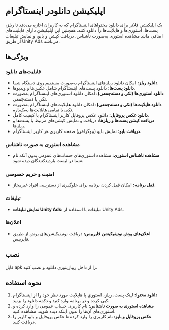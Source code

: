 # اپلیکیشن دانلودر اینستاگرام

یک اپلیکیشن فلاتر برای دانلود محتواهای اینستاگرام که به کاربران اجازه می‌دهد تا ریلز، پست‌ها، استوری‌ها و هایلایت‌ها را دانلود کنند. همچنین این اپلیکیشن دارای قابلیت‌های اضافی مانند مشاهده استوری به‌صورت ناشناس، دریافت کپشن و بایو، و نمایش تبلیغات از طریق Unity Ads می‌باشد.

## ویژگی‌ها

### قابلیت‌های دانلود
- **دانلود ریلز:** امکان دانلود ریلز‌های اینستاگرام به‌صورت مستقیم روی دستگاه شما.
- **دانلود پست‌ها:** دانلود پست‌های اینستاگرام شامل عکس‌ها و ویدیوها.
- **دانلود استوری‌ها (تکی و دسته‌جمعی):** امکان دانلود استوری‌های اینستاگرام به‌صورت تکی یا دسته‌جمعی.
- **دانلود هایلایت‌ها (تکی و دسته‌جمعی):** امکان دانلود هایلایت‌های اینستاگرام به‌صورت تکی یا تمامی هایلایت‌ها به‌یک‌باره.
- **دانلود عکس پروفایل:** دانلود عکس پروفایل کاربر اینستاگرام با کیفیت کامل.
- **دریافت کپشن پست‌ها و ریلز‌ها:** دریافت و نمایش کپشن‌های مرتبط با پست‌ها و ریلز‌ها.
- **دریافت بایو:** نمایش بایو (بیوگرافی) صفحه کاربری هر کاربر اینستاگرام.

### مشاهده استوری به صورت ناشناس
- **مشاهده ناشناس استوری:** مشاهده استوری‌های حساب‌های عمومی بدون آنکه نام شما در لیست بازدیدکنندگان دیده شود.

### امنیت و حریم خصوصی
- **قفل برنامه:** امکان قفل کردن برنامه برای جلوگیری از دسترسی افراد غیرمجاز.

### تبلیغات
- **نمایش تبلیغات Unity Ads:**  تبلیغات با استفاده از Unity Ads.

### اعلان‌ها
- **اعلان‌های پوش نوتیفیکیشن فایربیس:** دریافت نوتیفیکیشن‌های پوش از طریق فایربیس.

## نصب
فایل apk را از داخل ریپازیتوری دانلود و نصب کنید.

## نحوه استفاده

1. **دانلود محتوا:** لینک پست، ریلز، استوری یا هایلایت مورد نظر خود را از اینستاگرام کپی کرده و در برنامه وارد کنید و دکمه دانلود را بزنید.
2. **مشاهده استوری به صورت ناشناس:** نام کاربری حساب عمومی را وارد کرده و استوری‌های آن‌ها را بدون اینکه دیده شوید، مشاهده کنید.
3. **عکس پروفایل و بایو:** نام کاربری را وارد کرده تا عکس پروفایل و بایو کاربر را دریافت کنید.

